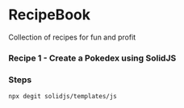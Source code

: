 # RecipeBook

Collection of recipes for fun and profit

### Recipe 1 - Create a Pokedex using SolidJS

### Steps 

~~~
npx degit solidjs/templates/js

~~~
